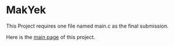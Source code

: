 # MakYek
This Project requires one file named main.c as the final submission.

Here is the [main page](https://github.com/sse2018-makyek-fun/) of this project.
